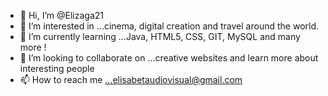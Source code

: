 - 👋 Hi, I’m @Elizaga21
- 👀 I’m interested in ...cinema, digital creation and travel around the world.
- 🌱 I’m currently learning ...Java, HTML5, CSS, GIT, MySQL and many more !
- 💞️ I’m looking to collaborate on ...creative websites and learn more about interesting people
- 📫 How to reach me ...elisabetaudiovisual@gmail.com

<!---
Elizaga21/Elizaga21 is a ✨ special ✨ repository because its `README.md` (this file) appears on your GitHub profile.
You can click the Preview link to take a look at your changes.
--->
